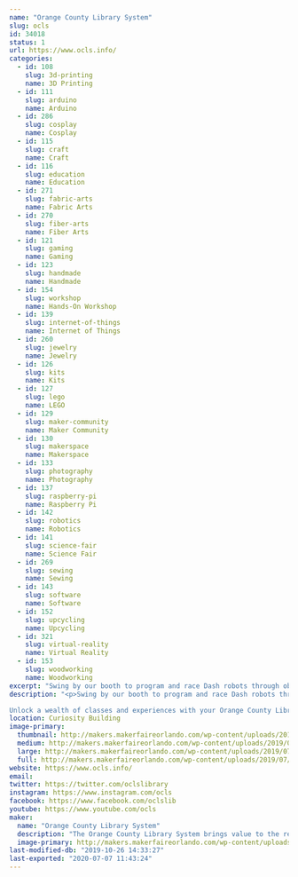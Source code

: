 ```yaml
---
name: "Orange County Library System"
slug: ocls
id: 34018
status: 1
url: https://www.ocls.info/
categories:
  - id: 108
    slug: 3d-printing
    name: 3D Printing
  - id: 111
    slug: arduino
    name: Arduino
  - id: 286
    slug: cosplay
    name: Cosplay
  - id: 115
    slug: craft
    name: Craft
  - id: 116
    slug: education
    name: Education
  - id: 271
    slug: fabric-arts
    name: Fabric Arts
  - id: 270
    slug: fiber-arts
    name: Fiber Arts
  - id: 121
    slug: gaming
    name: Gaming
  - id: 123
    slug: handmade
    name: Handmade
  - id: 154
    slug: workshop
    name: Hands-On Workshop
  - id: 139
    slug: internet-of-things
    name: Internet of Things
  - id: 260
    slug: jewelry
    name: Jewelry
  - id: 126
    slug: kits
    name: Kits
  - id: 127
    slug: lego
    name: LEGO
  - id: 129
    slug: maker-community
    name: Maker Community
  - id: 130
    slug: makerspace
    name: Makerspace
  - id: 133
    slug: photography
    name: Photography
  - id: 137
    slug: raspberry-pi
    name: Raspberry Pi
  - id: 142
    slug: robotics
    name: Robotics
  - id: 141
    slug: science-fair
    name: Science Fair
  - id: 269
    slug: sewing
    name: Sewing
  - id: 143
    slug: software
    name: Software
  - id: 152
    slug: upcycling
    name: Upcycling
  - id: 321
    slug: virtual-reality
    name: Virtual Reality
  - id: 153
    slug: woodworking
    name: Woodworking
excerpt: "Swing by our booth to program and race Dash robots through obstacle courses and mazes. See if you can beat the clock and race to the top of the leader board! "
description: "<p>Swing by our booth to program and race Dash robots through obstacle courses and mazes. See if you can beat the clock and race to the top of the leader board! 

Unlock a wealth of classes and experiences with your Orange County Library card.Learn about our technology and fiber arts programs, including digital media and web design, coding and robotics, as well as sewing, knitting and crochet."
location: Curiosity Building
image-primary:
  thumbnail: http://makers.makerfaireorlando.com/wp-content/uploads/2019/07/Dash-Robots-150x150.jpg
  medium: http://makers.makerfaireorlando.com/wp-content/uploads/2019/07/Dash-Robots-300x200.jpg
  large: http://makers.makerfaireorlando.com/wp-content/uploads/2019/07/Dash-Robots-1024x683.jpg
  full: http://makers.makerfaireorlando.com/wp-content/uploads/2019/07/Dash-Robots.jpg
website: https://www.ocls.info/
email: 
twitter: https://twitter.com/oclslibrary
instagram: https://www.instagram.com/ocls
facebook: https://www.facebook.com/oclslib
youtube: https://www.youtube.com/ocls
maker:
  name: "Orange County Library System"
  description: "The Orange County Library System brings value to the residents of the district through collections, staff, services and facilities. The Library connects our changing community to the evolving world of ideas, information and technology. Through continuous innovation, the Orange County Library System will create a well informed, well connected community, making Orange County a great place to live, learn, work, and play."
  image-primary: http://makers.makerfaireorlando.com/wp-content/uploads/2017/07/Square_Logo.gif
last-modified-db: "2019-10-26 14:33:27"
last-exported: "2020-07-07 11:43:24"
---
```

